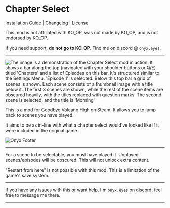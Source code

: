 # Chapter Select

[Installation Guide](https://onyx-mp4.github.io/) | [Changelog](Readmes/CHANGELOG.md) | [License](Readmes/CC0-LICENSE.md)

This mod is not affiliated with KO_OP, was not made by KO_OP, and is not endorsed by KO_OP.

If you need support, **do not go to KO_OP**. Find me on discord @ `onyx.eyes`.

---

![The image is a demonstration of the Chapter Select mod in action. It shows
a bar along the top (navigated with your shoulder buttons or Q/E) titled 'Chapters' and a list of Episodes on this bar.
It's structured similar to the Settings Menu. 'Episode 1' is selected. Below this top bar a grid of scenes is shown. Each
scene consists of a thumbnail image with a title below it. The first 3 scenes are shown, while the rest of the scene items
are obscured heavily, with the titles replaced with question marks. The second scene is selected, and the title is 'Morning'](.github/img/demo.png "Chapter Select Demo")

This is a mod for Goodbye Volcano High on Steam. It allows you to jump back to scenes you have played.

It aims to be as in-line with what a chapter select would've looked like if it were included in the original game.

![](onyxfooter.png "Onyx Footer")


---

For a scene to be selectable, you must have played it. Unplayed scenes/episodes will be obscured. This will not unlock extra
content.

"Restart from here" is not possible with this mod. This is a limitation of the game's save system.

---

If you have any issues with this or want help, I'm `onyx.eyes` on discord, feel free to message me there.

---



